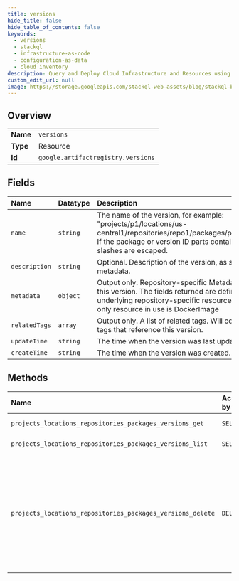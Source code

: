 ```yaml
---
title: versions
hide_title: false
hide_table_of_contents: false
keywords:
  - versions
  - stackql
  - infrastructure-as-code
  - configuration-as-data
  - cloud inventory
description: Query and Deploy Cloud Infrastructure and Resources using SQL
custom_edit_url: null
image: https://storage.googleapis.com/stackql-web-assets/blog/stackql-blog-post-featured-image.png
---
```

  
    

## Overview
<table><tbody>
<tr><td><b>Name</b></td><td><code>versions</code></td></tr>
<tr><td><b>Type</b></td><td>Resource</td></tr>
<tr><td><b>Id</b></td><td><code>google.artifactregistry.versions</code></td></tr>
</tbody></table>

## Fields
| Name | Datatype | Description |
|:-----|:---------|:------------|
| `name` | `string` | The name of the version, for example: "projects/p1/locations/us-central1/repositories/repo1/packages/pkg1/versions/art1". If the package or version ID parts contain slashes, the slashes are escaped. |
| `description` | `string` | Optional. Description of the version, as specified in its metadata. |
| `metadata` | `object` | Output only. Repository-specific Metadata stored against this version. The fields returned are defined by the underlying repository-specific resource. Currently, the only resource in use is DockerImage |
| `relatedTags` | `array` | Output only. A list of related tags. Will contain up to 100 tags that reference this version. |
| `updateTime` | `string` | The time when the version was last updated. |
| `createTime` | `string` | The time when the version was created. |
## Methods
| Name | Accessible by | Required Params | Description |
|:-----|:--------------|:----------------|:------------|
| `projects_locations_repositories_packages_versions_get` | `SELECT` | `name` | Gets a version |
| `projects_locations_repositories_packages_versions_list` | `SELECT` | `parent` | Lists versions. |
| `projects_locations_repositories_packages_versions_delete` | `DELETE` | `name` | Deletes a version and all of its content. The returned operation will complete once the version has been deleted. |
